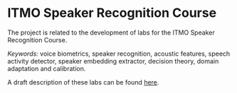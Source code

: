 # ITMO Speaker Recognition Course

The project is related to the development of labs for the ITMO Speaker Recognition Course.

*Keywords:* voice biometrics, speaker recognition, acoustic features, speech activity detector, speaker embedding extractor, decision theory, domain adaptation and calibration.

A draft description of these labs can be found [here](https://disk.yandex.ru/i/AVt262Pcirn3hg).
